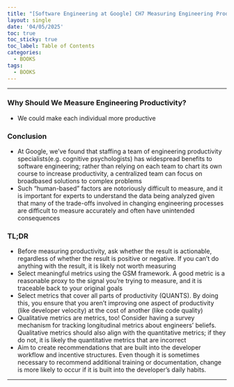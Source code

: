 ```yaml
---
title: "[Software Engineering at Google] CH7 Measuring Engineering Productivity"
layout: single
date: '04/05/2025'
toc: true
toc_sticky: true
toc_label: Table of Contents
categories:
  - BOOKS
tags:
  - BOOKS
---
```


---

### Why Should We Measure Engineering Productivity?
* We could make each individual more productive

### Conclusion
* At Google, we’ve found that staffing a team of engineering productivity specialists(e.g. cognitive psychologists) has widespread benefits to software engineering; rather than relying on each team to chart its own course to increase productivity, a centralized team can focus on broadbased solutions to complex problems
* Such “human-based” factors are notoriously difficult to measure, and it is important for experts to understand the data being analyzed given that many of the trade-offs involved in changing engineering processes are difficult to measure accurately and often have unintended consequences

### TL;DR
* Before measuring productivity, ask whether the result is actionable, regardless of whether the result is positive or negative. If you can’t do anything with the result, it is likely not worth measuring
* Select meaningful metrics using the GSM framework. A good metric is a reasonable proxy to the signal you’re trying to measure, and it is traceable back to your original goals
* Select metrics that cover all parts of productivity (QUANTS). By doing this, you ensure that you aren’t improving one aspect of productivity (like developer velocity) at the cost of another (like code quality)
* Qualitative metrics are metrics, too! Consider having a survey mechanism for tracking longitudinal metrics about engineers’ beliefs. Qualitative metrics should also align with the quantitative metrics; if they do not, it is likely the quantitative
metrics that are incorrect
* Aim to create recommendations that are built into the developer workflow and incentive structures. Even though it is sometimes necessary to recommend additional training or documentation, change is more likely to occur if it is built into the developer’s daily habits.

---
